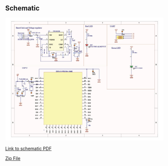 ## Schematic

![Schematic of 2 way WIFI communication](1740698740698-552391c0-49eb-44d9-b661-c1ed0ec40a26_1.jpg) 

[Link to schematic PDF](schematic.pdf)

[Zip File](<../../../../Desktop/School Programs/2025 spring/Wifi Communication.zip>)

